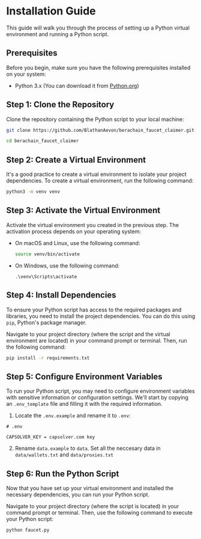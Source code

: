 # Installation Guide

This guide will walk you through the process of setting up a Python virtual environment and running a Python script.

## Prerequisites

Before you begin, make sure you have the following prerequisites installed on your system:

- Python 3.x (You can download it from [Python.org](https://www.python.org/downloads/))

## Step 1: Clone the Repository

Clone the repository containing the Python script to your local machine:

```bash
git clone https://github.com/BlathanAevon/berachain_faucet_claimer.git
```

```bash
cd berachain_faucet_claimer
```

## Step 2: Create a Virtual Environment

It's a good practice to create a virtual environment to isolate your project dependencies. To create a virtual environment, run the following command:

```bash
python3 -m venv venv
```

## Step 3: Activate the Virtual Environment

Activate the virtual environment you created in the previous step. The activation process depends on your operating system:

- On macOS and Linux, use the following command:

  ```bash
  source venv/bin/activate
  ```

- On Windows, use the following command:

  ```
  .\venv\Scripts\activate
  ```

## Step 4: Install Dependencies

To ensure your Python script has access to the required packages and libraries, you need to install the project dependencies. You can do this using `pip`, Python's package manager.

Navigate to your project directory (where the script and the virtual environment are located) in your command prompt or terminal. Then, run the following command:

```bash
pip install -r requirements.txt
```

## Step 5: Configure Environment Variables

To run your Python script, you may need to configure environment variables with sensitive information or configuration settings. We'll start by copying an `.env_template` file and filling it with the required information.

1. Locate the `.env.example` and rename it to `.env`:

```env
# .env

CAPSOLVER_KEY = capsolver.com key

```

2. Rename `data.example` to `data`. Set all the neccesary data in `data/wallets.txt` and `data/proxies.txt`

## Step 6: Run the Python Script

Now that you have set up your virtual environment and installed the necessary dependencies, you can run your Python script.

Navigate to your project directory (where the script is located) in your command prompt or terminal. Then, use the following command to execute your Python script:

```bash
python faucet.py
```
